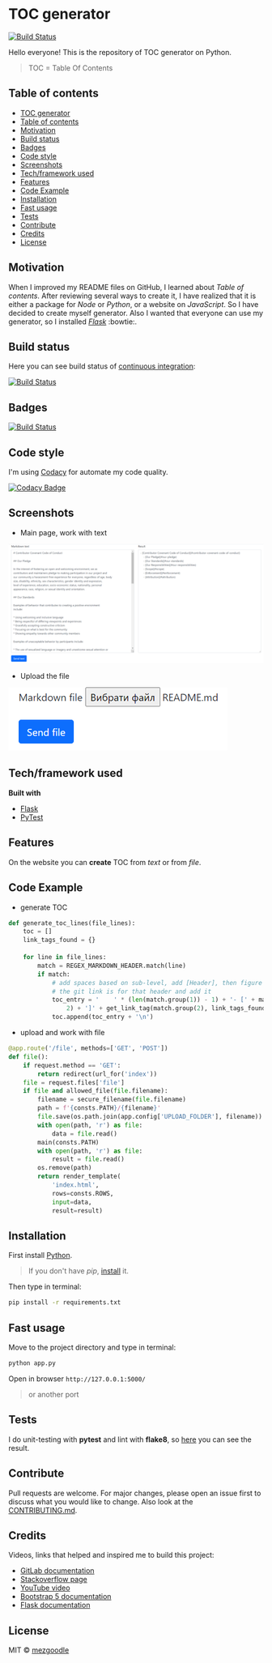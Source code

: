 # TOC generator

[![Build Status](https://img.shields.io/badge/language-python-brightgreen?style=flat-square)](https://www.python.org/)

Hello everyone! This is the repository of TOC generator on Python.

> TOC = Table Of Contents

## Table of contents

- [TOC generator](#toc-generator)
- [Table of contents](#table-of-contents)
- [Motivation](#motivation)
- [Build status](#build-status)
- [Badges](#badges)
- [Code style](#code-style)
- [Screenshots](#screenshots)
- [Tech/framework used](#techframework-used)
- [Features](#features)
- [Code Example](#code-example)
- [Installation](#installation)
- [Fast usage](#fast-usage)
- [Tests](#tests)
- [Contribute](#contribute)
- [Credits](#credits)
- [License](#license)

## Motivation

When I improved my README files on GitHub, I learned about _Table of contents_. After reviewing several ways to create it, I have realized that it is either a package for _Node_ or _Python_, or a website on _JavaScript_. So I have decided to create myself generator. Also I wanted that everyone can use my generator, so I installed [_Flask_](https://flask.palletsprojects.com/) :bowtie:.

## Build status

Here you can see build status of [continuous integration](https://en.wikipedia.org/wiki/Continuous_integration):

[![Build Status](https://travis-ci.com/mezgoodle/TOC-generator.svg?branch=master)](https://travis-ci.com/mezgoodle/TOC-generator)

## Badges

[![Build Status](https://img.shields.io/badge/Platform-Flask-brightgreen?style=flat-square)](https://flask.palletsprojects.com/)

## Code style

I'm using [Codacy](https://www.codacy.com/) for automate my code quality.

[![Codacy Badge](https://app.codacy.com/project/badge/Grade/1e8f857fb7e34174b782365c596bd095)](https://www.codacy.com/manual/mezgoodle/TOC-generator?utm_source=github.com&amp;utm_medium=referral&amp;utm_content=mezgoodle/TOC-generator&amp;utm_campaign=Badge_Grade)
 
## Screenshots

- Main page, work with text

![Screenshot 1](https://github.com/mezgoodle/images/blob/master/TOC-generator-1.png)

- Upload the file

![Screenshot 2](https://github.com/mezgoodle/images/blob/master/TOC-generator-2.png)

## Tech/framework used

**Built with**

- [Flask](https://flask.palletsprojects.com/)
- [PyTest](https://docs.pytest.org/en/latest/)

## Features

On the website you can **create** TOC from _text_ or from _file_.

## Code Example

- generate TOC

```python
def generate_toc_lines(file_lines):
    toc = []
    link_tags_found = {}

    for line in file_lines:
        match = REGEX_MARKDOWN_HEADER.match(line)
        if match:
            # add spaces based on sub-level, add [Header], then figure out what
            # the git link is for that header and add it
            toc_entry = '    ' * (len(match.group(1)) - 1) + '- [' + match.group(
                2) + ']' + get_link_tag(match.group(2), link_tags_found)
            toc.append(toc_entry + '\n')
```

- upload and work with file

```python
@app.route('/file', methods=['GET', 'POST'])
def file():
    if request.method == 'GET':
        return redirect(url_for('index'))
    file = request.files['file']
    if file and allowed_file(file.filename):
        filename = secure_filename(file.filename)
        path = f'{consts.PATH}/{filename}'
        file.save(os.path.join(app.config['UPLOAD_FOLDER'], filename))
        with open(path, 'r') as file:
            data = file.read()
        main(consts.PATH)
        with open(path, 'r') as file:
            result = file.read()
        os.remove(path)
        return render_template(
            'index.html',
            rows=consts.ROWS,
            input=data,
            result=result)
```

## Installation

First install [Python](https://www.python.org/downloads/).

> If you don't have *pip*, [install](https://pip.pypa.io/en/stable/installing/) it.

Then type in terminal:

```bash
pip install -r requirements.txt
```

## Fast usage

Move to the project directory and type in terminal:

```bash
python app.py
```

Open in browser `http://127.0.0.1:5000/`

> or another port

## Tests

I do unit-testing with **pytest** and lint with **flake8**, so [here](https://travis-ci.com/mezgoodle/TOC-generator) you can see the result.

## Contribute

Pull requests are welcome. For major changes, please open an issue first to discuss what you would like to change. Also look at the [CONTRIBUTING.md](https://github.com/mezgoodle/TOC-generator/blob/master/CONTRIBUTING.md).

## Credits

Videos, links that helped and inspired me to build this project: 

- [GitLab documentation](https://docs.gitlab.com/ee/user/markdown.html#header-ids-and-links)
- [Stackoverflow page](https://stackoverflow.com/questions/22520932/python-remove-all-non-alphabet-chars-from-string)
- [YouTube video](https://www.youtube.com/watch?v=6WruncSoCdI)
- [Bootstrap 5 documentation](https://v5.getbootstrap.com/docs/5.0)
- [Flask documentation](https://flask.palletsprojects.com/en/1.1.x/patterns/fileuploads/)

## License

MIT © [mezgoodle](https://github.com/mezgoodle)
